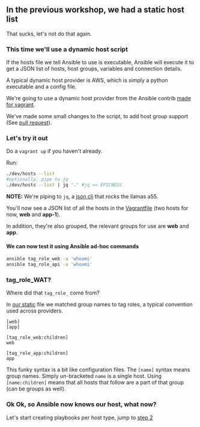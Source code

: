 ## In the previous workshop, we had a static host list

That sucks, let's not do that again.

### This time we'll use a dynamic host script

If the hosts file we tell Ansible to use is executable, Ansible will execute it to get a JSON list of hosts, host groups, variables and connection details.

A typical dynamic host provider is AWS, which is simply a python executable and a config file.

We're going to use a dynamic host provider from the Ansible contrib [made for vagrant](https://github.com/ansible/ansible/raw/devel/contrib/inventory/vagrant.py).

We've made some small changes to the script, to add host group support (See [pull request](https://github.com/ansible/ansible/pull/14235)).

### Let's try it out

Do a `vagrant up` if you haven't already.

Run:

```bash
./dev/hosts --list
#optionally, pipe to jq
./dev/hosts --list | jq '.' #jq == EPICNESS
```

**NOTE:**  We're piping to `jq`, a [json cli](https://stedolan.github.io/jq) that rocks the llamas a55.

You'll now see a JSON list of all the hosts in the [Vagrantfile](../Vagrantfile) (two hosts for now, **web** and **app-1**).

In addition, they're also grouped, the relevant groups for use are **web** and **app**.

#### We can now test it using Ansible ad-hoc commands

```bash
ansible tag_role_web -a 'whoami'
ansible tag_role_api -a 'whoami'
```

### tag_role_WAT?

Where did that `tag_role_` come from?

In [our static](../dev/static) file we matched group names to tag roles, a typical convention used across providers.

```
[web]
[app]

[tag_role_web:children]
web

[tag_role_app:children]
app
```

This funky syntax is a bit like configuration files.
The `[name]` syntax means group names. Simply un-bracketed `name` is a single host.
Using `[name:children]` means that all hosts that follow are a part of that group (can be groups as well).

### Ok Ok, so Ansible now knows our host, what now?

Let's start creating playbooks per host type, jump to [step 2](./2_playbooks_per_host.md)
